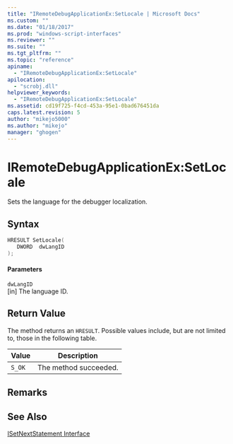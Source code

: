 ```yaml
---
title: "IRemoteDebugApplicationEx:SetLocale | Microsoft Docs"
ms.custom: ""
ms.date: "01/18/2017"
ms.prod: "windows-script-interfaces"
ms.reviewer: ""
ms.suite: ""
ms.tgt_pltfrm: ""
ms.topic: "reference"
apiname: 
  - "IRemoteDebugApplicationEx:SetLocale"
apilocation: 
  - "scrobj.dll"
helpviewer_keywords: 
  - "IRemoteDebugApplicationEx:SetLocale"
ms.assetid: cd19f725-f4cd-453a-95e1-0bad676451da
caps.latest.revision: 5
author: "mikejo5000"
ms.author: "mikejo"
manager: "ghogen"
---
```

# IRemoteDebugApplicationEx:SetLocale
Sets the language for the debugger localization.  
  
## Syntax  
  
```cpp
HRESULT SetLocale(  
   DWORD  dwLangID  
);  
```  
  
#### Parameters  
 `dwLangID`  
 [in] The language ID.  
  
## Return Value  
 The method returns an `HRESULT`. Possible values include, but are not limited to, those in the following table.  
  
|Value|Description|  
|-----------|-----------------|  
|`S_OK`|The method succeeded.|  
  
## Remarks  
  
## See Also  
 [ISetNextStatement Interface](../../winscript/reference/isetnextstatement-interface.md)